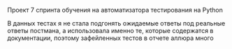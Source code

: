 Проект 7 спринта обучения на автоматизатора тестирования на Python

В данных тестах я не стала подгонять ожидаемые ответы под реальные ответы постмана, а использовала именно те, которые содержатся в документации, поэтому зафейленных тестов в отчете аллюра много
